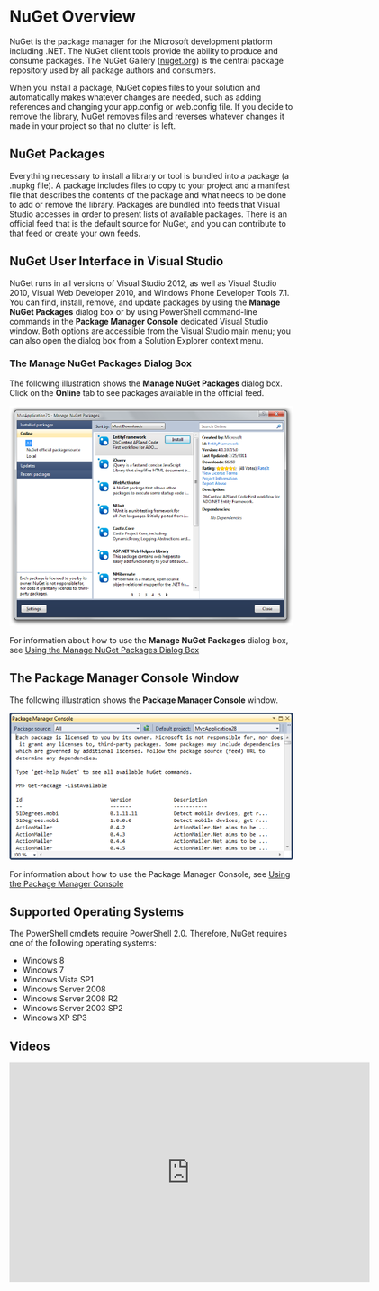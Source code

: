 # NuGet Overview

NuGet is the package manager for the Microsoft development platform including .NET. The NuGet client tools provide the ability to produce and consume packages. The NuGet Gallery ([nuget.org](http://nuget.org)) is the central package repository used by all package authors and consumers.

When you install a package, NuGet copies files to your solution and automatically makes whatever changes are needed, such as adding references and changing your app.config or web.config file. If you decide to remove the library, NuGet removes files and reverses whatever changes it made in your project so that no clutter is left.

## NuGet Packages

Everything necessary to install a library or tool is bundled into a package (a .nupkg file). A package 
includes files to copy to your project and a manifest file that describes the contents of the package 
and what needs to be done to add or remove the library. Packages are bundled into feeds that Visual 
Studio accesses in order to present lists of available packages. There is an official feed that is the 
default source for NuGet, and you can contribute to that feed or create your own feeds.

## NuGet User Interface in Visual Studio

NuGet runs in all versions of Visual Studio 2012, as well as Visual Studio 2010, Visual Web Developer 2010, and Windows Phone Developer Tools 7.1. 
You can find, install, remove, and update packages by using the **Manage NuGet Packages** dialog box 
or by using PowerShell command-line commands in the **Package Manager Console** dedicated Visual Studio window. 
Both options are accessible from the Visual Studio main menu; you can 
also open the dialog box from a Solution Explorer context menu. 

### The Manage NuGet Packages Dialog Box

The following 
illustration shows the **Manage NuGet Packages** dialog box. Click on the **Online** tab to see 
packages available in the official feed.

![Manage NuGet Packages dialog](Images/Manage-NuGet-Packages-Dialog.png)

For information about how to use the **Manage NuGet Packages** dialog box, see
[Using the Manage NuGet Packages Dialog Box](Managing-NuGet-Packages-Using-The-Dialog)

## The Package Manager Console Window

The following illustration shows the **Package Manager Console** window.

![Package Manager Console](Images/package-console.png)

For information about how to use the Package Manager Console, see 
[Using the Package Manager Console](Using-the-Package-Manager-Console)

## Supported Operating Systems

The PowerShell cmdlets require PowerShell 
2.0. Therefore, NuGet requires one of the following operating systems:

* Windows 8
* Windows 7
* Windows Vista SP1
* Windows Server 2008
* Windows Server 2008 R2
* Windows Server 2003 SP2
* Windows XP SP3

## Videos

<iframe width="640" height="390" src="http://www.youtube.com/embed/PboPfoptU2c?hd=1" frameborder="0" allowfullscreen></iframe>
